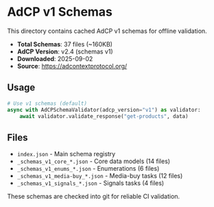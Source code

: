 # AdCP v1 Schemas

This directory contains cached AdCP v1 schemas for offline validation.

- **Total Schemas**: 37 files (~160KB)
- **AdCP Version**: v2.4 (schemas v1)
- **Downloaded**: 2025-09-02
- **Source**: https://adcontextprotocol.org/

## Usage

```python
# Use v1 schemas (default)
async with AdCPSchemaValidator(adcp_version="v1") as validator:
    await validator.validate_response("get-products", data)
```

## Files

- `index.json` - Main schema registry
- `_schemas_v1_core_*.json` - Core data models (14 files)
- `_schemas_v1_enums_*.json` - Enumerations (6 files)
- `_schemas_v1_media-buy_*.json` - Media-buy tasks (12 files)
- `_schemas_v1_signals_*.json` - Signals tasks (4 files)

These schemas are checked into git for reliable CI validation.
